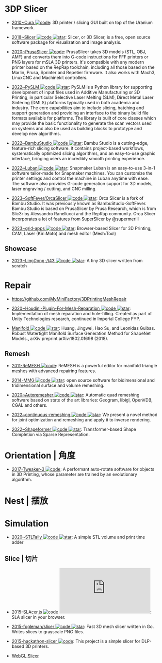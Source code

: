 # 3DP Slicer

- [2010~Cura ![code](https://ng-tech.icu/assets/code.svg)](https://github.com/Ultimaker/Cura): 3D printer / slicing GUI built on top of the Uranium framework.

- [2018~Slicer ![code](https://ng-tech.icu/assets/code.svg) ![star](https://img.shields.io/github/stars/Slicer/Slicer)](https://github.com/Slicer/Slicer): Slicer, or 3D Slicer, is a free, open source software package for visualization and image analysis.

- [2020~PrusaSlicer ![code](https://ng-tech.icu/assets/code.svg)](https://github.com/prusa3d/PrusaSlicer): PrusaSlicer takes 3D models (STL, OBJ, AMF) and converts them into G-code instructions for FFF printers or PNG layers for mSLA 3D printers. It's compatible with any modern printer based on the RepRap toolchain, including all those based on the Marlin, Prusa, Sprinter and Repetier firmware. It also works with Mach3, LinuxCNC and Machinekit controllers.

- [2022~PySLM ![code](https://ng-tech.icu/assets/code.svg) ![star](https://img.shields.io/github/stars/drlukeparry/pyslm)](https://github.com/drlukeparry/pyslm): PySLM is a Python library for supporting development of input files used in Additive Manufacturing or 3D Printing, in particular Selective Laser Melting (SLM), Direct Metal Laser Sintering (DMLS) platforms typically used in both academia and industry. The core capabilities aim to include slicing, hatching and support generation and providing an interface to the binary build file formats available for platforms. The library is built of core classes which may provide the basic functionality to generate the scan vectors used on systems and also be used as building blocks to prototype and develop new algorithms.

- [2022~BambuStudio ![code](https://ng-tech.icu/assets/code.svg) ![star](https://img.shields.io/github/stars/bambulab/BambuStudio)](https://github.com/bambulab/BambuStudio): Bambu Studio is a cutting-edge, feature-rich slicing software. It contains project-based workflows, systematically optimized slicing algorithms, and an easy-to-use graphic interface, bringing users an incredibly smooth printing experience.

- [2022~Luban ![code](https://ng-tech.icu/assets/code.svg) ![star](https://img.shields.io/github/stars/Snapmaker/Luban)](https://github.com/Snapmaker/Luban): Snapmaker Luban is an easy-to-use 3-in-1 software tailor-made for Snapmaker machines. You can customize the printer settings and control the machine in Luban anytime with ease. The software also provides G-code generation support for 3D models, laser engraving / cutting, and CNC milling.

- [2023~SoftFever/OrcaSlicer ![code](https://ng-tech.icu/assets/code.svg) ![star](https://img.shields.io/github/stars/SoftFever/OrcaSlicer)](https://github.com/SoftFever/OrcaSlicer): Orca Slicer is a fork of Bambu Studio. It was previously known as BambuStudio-SoftFever. Bambu Studio is based on PrusaSlicer by Prusa Research, which is from Slic3r by Alessandro Ranellucci and the RepRap community. Orca Slicer incorporates a lot of features from SuperSlicer by @supermerill

- [2023~grid-apps ![code](https://ng-tech.icu/assets/code.svg) ![star](https://img.shields.io/github/stars/GridSpace/grid-apps)](https://github.com/GridSpace/grid-apps): Browser-based Slicer for 3D Printing, CAM, Laser (Kiri:Moto) and mesh editor (Mesh:Tool)

## Showcase

- [2023~LingDong-/t43 ![code](https://ng-tech.icu/assets/code.svg) ![star](https://img.shields.io/github/stars/LingDong-/t43)](https://github.com/LingDong-/t43): A tiny 3D slicer written from scratch

# Repair

- https://github.com/MyMiniFactory/3DPrintingMeshRepair

- [2020~Houdini-Plugin-For-Mesh-Reparation ![code](https://ng-tech.icu/assets/code.svg) ![star](https://img.shields.io/github/stars/Ozeuth/Houdini-Plugin-For-Mesh-Reparation)](https://github.com/Ozeuth/Houdini-Plugin-For-Mesh-Reparation): Implementation of mesh reparation and hole-filling. Created as part of Unity Technologies research, continued in Imperial College FYP.

- [Manifold ![code](https://ng-tech.icu/assets/code.svg) ![star](https://img.shields.io/github/stars/hjwdzh/ManifoldPlus)](https://github.com/hjwdzh/ManifoldPlus): Huang, Jingwei, Hao Su, and Leonidas Guibas. Robust Watertight Manifold Surface Generation Method for ShapeNet Models., arXiv preprint arXiv:1802.01698 (2018).

## Remesh

- [2011-ReMESH ![code](https://ng-tech.icu/assets/code.svg)](https://remesh.sourceforge.net/index.html): ReMESH is a powerful editor for manifold triangle meshes with advanced repairing features.

- [2014-MMG ![code](https://ng-tech.icu/assets/code.svg) ![star](https://img.shields.io/github/stars/2014-MmgTools/mmg)](https://github.com/2014-MmgTools/mmg): open source software for bidimensional and tridimensional surface and volume remeshing.

- [2020~Autoremesher ![code](https://ng-tech.icu/assets/code.svg) ![star](https://img.shields.io/github/stars/huxingyi/autoremesher)](https://github.com/huxingyi/autoremesher): Automatic quad remeshing software based on state of the art libraries: Geogram, libigl, OpenVDB, CGAL and others.

- [2022~continuous-remeshing ![code](https://ng-tech.icu/assets/code.svg) ![star](https://img.shields.io/github/stars/Profactor/continuous-remeshing)](https://github.com/Profactor/continuous-remeshing): We present a novel method for joint optimization and remeshing and apply it to inverse rendering.

- [2022~Shapeformer ![code](https://ng-tech.icu/assets/code.svg) ![star](https://img.shields.io/github/stars/qheldiv/shapeformer)](https://github.com/qheldiv/shapeformer): Transformer-based Shape Completion via Sparse Representation.

# Orientation | 角度

- [2017-Tweaker-3 ![code](https://ng-tech.icu/assets/code.svg)](https://github.com/ChristophSchranz/Tweaker-3): A performant auto-rotate software for objects in 3D Printing, whose parameter are trained by an evolutionary algorithm.

# Nest | 摆放

# Simulation

- [2020~STLTally ![code](https://ng-tech.icu/assets/code.svg) ![star](https://img.shields.io/github/stars/DrMcCoy/STLTally)](https://github.com/DrMcCoy/STLTally): A simple STL volume and print time adder

## Slice | 切片

- [2015-SLAcer.js ![code](https://ng-tech.icu/assets/code.svg) ![star](https://img.shields.io/github/stars/skarab42/SLAcer.js)](https://github.com/skarab42/SLAcer.js): SLA slicer in your browser.

- [2015-fogleman/slicer ![code](https://ng-tech.icu/assets/code.svg) ![star](https://img.shields.io/github/stars/fogleman/slicer)](https://github.com/fogleman/slicer): Fast 3D mesh slicer written in Go. Writes slices to grayscale PNG files.

- [2015-hackathon-slicer ![code](https://ng-tech.icu/assets/code.svg)](https://github.com/Formlabs/hackathon-slicer): This project is a simple slicer for DLP-based 3D printers.

- [WebGL Slicer](https://byronxu99.github.io/webgl-slicer/)
